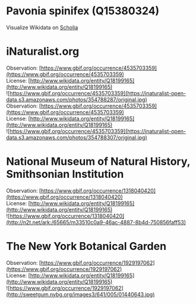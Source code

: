 
Pavonia spinifex (Q15380324)
============================
  
Visualize Wikidata on [Scholia](https://scholia.toolforge.org/taxon/Q15380324)
# iNaturalist.org
  
Observation: [https://www.gbif.org/occurrence/4535703359](https://www.gbif.org/occurrence/4535703359)  
License: [http://www.wikidata.org/entity/Q18199165](http://www.wikidata.org/entity/Q18199165)  
![https://www.gbif.org/occurrence/4535703359](https://inaturalist-open-data.s3.amazonaws.com/photos/354788287/original.jpg)  
Observation: [https://www.gbif.org/occurrence/4535703359](https://www.gbif.org/occurrence/4535703359)  
License: [http://www.wikidata.org/entity/Q18199165](http://www.wikidata.org/entity/Q18199165)  
![https://www.gbif.org/occurrence/4535703359](https://inaturalist-open-data.s3.amazonaws.com/photos/354788307/original.jpg)
# National Museum of Natural History, Smithsonian Institution
  
Observation: [https://www.gbif.org/occurrence/1318040420](https://www.gbif.org/occurrence/1318040420)  
License: [http://www.wikidata.org/entity/Q18199165](http://www.wikidata.org/entity/Q18199165)  
![https://www.gbif.org/occurrence/1318040420](http://n2t.net/ark:/65665/m33510c0a9-46ac-4887-8b4d-750856faff53)
# The New York Botanical Garden
  
Observation: [https://www.gbif.org/occurrence/1929197062](https://www.gbif.org/occurrence/1929197062)  
License: [http://www.wikidata.org/entity/Q18199165](http://www.wikidata.org/entity/Q18199165)  
![https://www.gbif.org/occurrence/1929197062](http://sweetgum.nybg.org/images3/641/005/01440643.jpg)